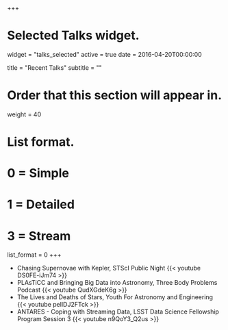 +++
# Selected Talks widget.
widget = "talks_selected"
active = true
date = 2016-04-20T00:00:00

title = "Recent Talks"
subtitle = ""

# Order that this section will appear in.
weight = 40

# List format.
#   0 = Simple
#   1 = Detailed
#   3 = Stream
list_format = 0
+++

* Chasing Supernovae with Kepler, STScI Public Night {{< youtube DS0FE-iJm74 >}}
* PLAsTiCC and Bringing Big Data into Astronomy, Three Body Problems Podcast {{< youtube QudXGdeK6g >}}
* The Lives and Deaths of Stars, Youth For Astronomy and Engineering {{< youtube peIlDJ2FTck >}}
* ANTARES - Coping with Streaming Data, LSST Data Science Fellowship Program Session 3 {{< youtube n9QoY3_Q2us >}}
